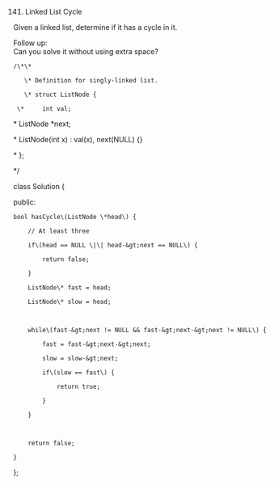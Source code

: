 141. Linked List Cycle

 Given a linked list, determine if it has a cycle in it.

 Follow up:  
 Can you solve it without using extra space?



    /\*\*

       \* Definition for singly-linked list.

       \* struct ListNode {

     \*     int val;

 \*     ListNode \*next;

 \*     ListNode\(int x\) : val\(x\), next\(NULL\) {}

 \* };

 \*/

class Solution {

public:

    bool hasCycle\(ListNode \*head\) {

        // At least three 

        if\(head == NULL \|\| head-&gt;next == NULL\) {

            return false;

        }

        ListNode\* fast = head;

        ListNode\* slow = head;



        while\(fast-&gt;next != NULL && fast-&gt;next-&gt;next != NULL\) {

            fast = fast-&gt;next-&gt;next;

            slow = slow-&gt;next;

            if\(slow == fast\) {

                return true;

            }

        }



        return false;

    }

};

